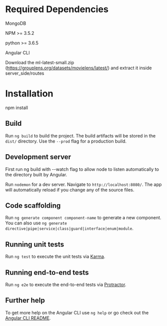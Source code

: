 # Required Dependencies 

MongoDB

NPM >= 3.5.2

python >= 3.6.5

Angular CLI

Download the ml-latest-small.zip (https://grouplens.org/datasets/movielens/latest/) and extract it inside server_side/routes

# Installation

npm install 

## Build

Run `ng build` to build the project. The build artifacts will be stored in the `dist/` directory. Use the `--prod` flag for a production build.

## Development server

First run ng build with --watch flag to allow node to listen automatically to the directory built by Angular.

Run `nodemon` for a dev server. Navigate to `http://localhost:8080/`. The app will automatically reload if you change any of the source files.

## Code scaffolding

Run `ng generate component component-name` to generate a new component. You can also use `ng generate directive|pipe|service|class|guard|interface|enum|module`.

## Running unit tests

Run `ng test` to execute the unit tests via [Karma](https://karma-runner.github.io).

## Running end-to-end tests

Run `ng e2e` to execute the end-to-end tests via [Protractor](http://www.protractortest.org/).

## Further help

To get more help on the Angular CLI use `ng help` or go check out the [Angular CLI README](https://github.com/angular/angular-cli/blob/master/README.md).
